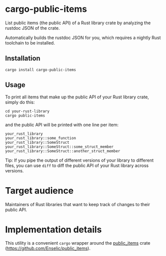 # cargo-public-items

List public items (the public API) of a Rust library crate by analyzing the rustdoc JSON of the crate.

Automatically builds the rustdoc JSON for you, which requires a nightly Rust toolchain to be installed.

## Installation

```
cargo install cargo-public-items
```

## Usage

To print all items that make up the public API of your Rust library crate, simply do this:

```
cd your-rust-library
cargo public-items
```

and the public API will be printed with one line per item:

```
your_rust_library
your_rust_library::some_function
your_rust_library::SomeStruct
your_rust_library::SomeStruct::some_struct_member
your_rust_library::SomeStruct::another_struct_member
```

Tip: If you pipe the output of different versions of your library to different files, you can use `diff` to diff the public API of your Rust library across versions.

# Target audience

Maintainers of Rust libraries that want to keep track of changes to their public API.

# Implementation details

This utility is a convenient `cargo` wrapper around the [public_items](https://crates.io/crates/public_items) crate (https://github.com/Enselic/public_items).
